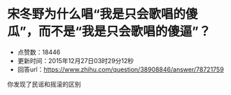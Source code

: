 # 宋冬野为什么唱“我是只会歌唱的傻瓜”，而不是“我是只会歌唱的傻逼”？
- 点赞数：18446
- 更新时间：2015年12月27日03时29分12秒
- 回答url：https://www.zhihu.com/question/38908846/answer/78721759
<body>
 <p data-pid="DWiY_l35">你发现了民谣和摇滚的区别</p>
</body>